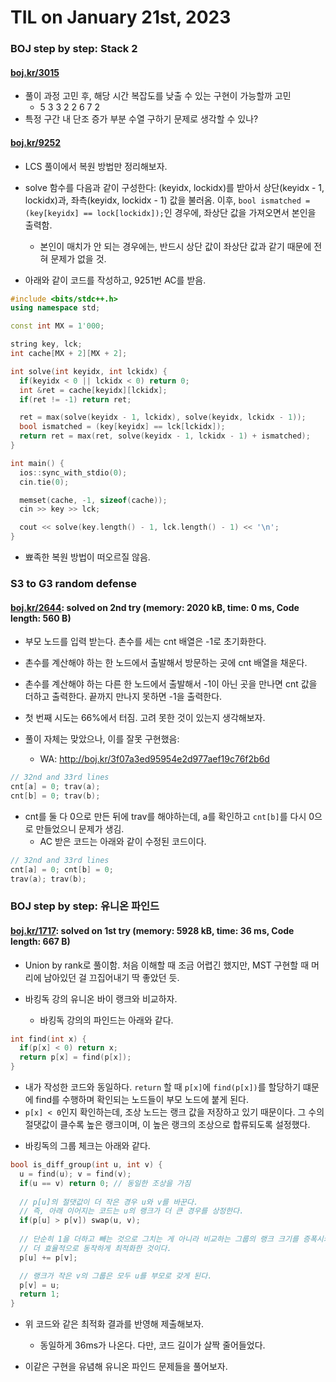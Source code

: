 # **TIL on January 21st, 2023**
### BOJ step by step: Stack 2
#### [boj.kr/3015](../../../Problem%20Solving/boj/Stack/3015-10-17-2022.cpp)
* 풀이 과정 고민 후, 해당 시간 복잡도를 낮출 수 있는 구현이 가능할까 고민
  - 5 3 3 2 2 6 7 2
* 특정 구간 내 단조 증가 부분 수열 구하기 문제로 생각할 수 있나?


#### [boj.kr/9252](../../../Problem%20Solving/boj/Dynamic%20programming/9252-01-20-2023.cpp)
* LCS 풀이에서 복원 방법만 정리해보자.

* solve 함수를 다음과 같이 구성한다: (keyidx, lockidx)를 받아서 상단(keyidx - 1, lockidx)과, 좌측(keyidx, lockidx - 1) 값을 불러옴. 이후, `bool ismatched = (key[keyidx] == lock[lockidx]);`인 경우에, 좌상단 값을 가져오면서 본인을 출력함.
  - 본인이 매치가 안 되는 경우에는, 반드시 상단 값이 좌상단 값과 같기 때문에 전혀 문제가 없을 것.

* 아래와 같이 코드를 작성하고, 9251번 AC를 받음.

```cpp
#include <bits/stdc++.h>
using namespace std;

const int MX = 1'000;

string key, lck;
int cache[MX + 2][MX + 2];

int solve(int keyidx, int lckidx) {
  if(keyidx < 0 || lckidx < 0) return 0;
  int &ret = cache[keyidx][lckidx];
  if(ret != -1) return ret;

  ret = max(solve(keyidx - 1, lckidx), solve(keyidx, lckidx - 1));
  bool ismatched = (key[keyidx] == lck[lckidx]);
  return ret = max(ret, solve(keyidx - 1, lckidx - 1) + ismatched);
}

int main() {
  ios::sync_with_stdio(0);
  cin.tie(0);

  memset(cache, -1, sizeof(cache));
  cin >> key >> lck;

  cout << solve(key.length() - 1, lck.length() - 1) << '\n';
}
```

* 뾰족한 복원 방법이 떠오르질 않음.


### S3 to G3 random defense
#### [boj.kr/2644](../../../Problem%20Solving/boj/random%20defense/2644-01-21-2023.cpp): solved on 2nd try (memory: 2020 kB, time: 0 ms, Code length: 560 B)
* 부모 노드를 입력 받는다. 촌수를 세는 cnt 배열은 -1로 초기화한다.
* 촌수를 계산해야 하는 한 노드에서 출발해서 방문하는 곳에 cnt 배열을 채운다.
* 촌수를 계산해야 하는 다른 한 노드에서 출발해서 -1이 아닌 곳을 만나면 cnt 값을 더하고 출력한다. 끝까지 만나지 못하면 -1을 출력한다.

* 첫 번째 시도는 66%에서 터짐. 고려 못한 것이 있는지 생각해보자.
* 풀이 자체는 맞았으나, 이를 잘못 구현했음: 
  - WA: http://boj.kr/3f07a3ed95954e2d977aef19c76f2b6d

```cpp
// 32nd and 33rd lines
cnt[a] = 0; trav(a);
cnt[b] = 0; trav(b);
```
* cnt를 둘 다 0으로 만든 뒤에 trav를 해야하는데, a를 확인하고 `cnt[b]`를 다시 0으로 만들었으니 문제가 생김.
  - AC 받은 코드는 아래와 같이 수정된 코드이다.

```cpp
// 32nd and 33rd lines
cnt[a] = 0; cnt[b] = 0;
trav(a); trav(b);
```


### BOJ step by step: 유니온 파인드
#### [boj.kr/1717](../../../Problem%20Solving/boj/Union%20find/1717-01-21-2023.cpp): solved on 1st try (memory: 5928 kB, time: 36 ms, Code length: 667 B)
* Union by rank로 풀이함. 처음 이해할 때 조금 어렵긴 했지만, MST 구현할 때 머리에 남아있던 걸 끄집어내기 딱 좋았던 듯.

* 바킹독 강의 유니온 바이 랭크와 비교하자.
  - 바킹독 강의의 파인드는 아래와 같다.

```cpp
int find(int x) {
  if(p[x] < 0) return x;
  return p[x] = find(p[x]);
}
```

  - 내가 작성한 코드와 동일하다. `return` 할 때 `p[x]`에 `find(p[x])`를 할당하기 떄문에 find를 수행하며 확인되는 노드들이 부모 노드에 붙게 된다.
  - `p[x] < 0`인지 확인하는데, 조상 노드는 랭크 값을 저장하고 있기 때문이다. 그 수의 절댓값이 클수록 높은 랭크이며, 이 높은 랭크의 조상으로 합류되도록 설정했다.

* 바킹독의 그룹 체크는 아래와 같다.

```cpp
bool is_diff_group(int u, int v) {
  u = find(u); v = find(v);
  if(u == v) return 0; // 동일한 조상을 가짐
  
  // p[u]의 절댓값이 더 작은 경우 u와 v를 바꾼다.
  // 즉, 아래 이어지는 코드는 u의 랭크가 더 큰 경우를 상정한다.
  if(p[u] > p[v]) swap(u, v);
  
  // 단순히 1을 더하고 빼는 것으로 그치는 게 아니라 비교하는 그룹의 랭크 크기를 증폭시켜
  // 더 효율적으로 동작하게 최적화한 것이다.
  p[u] += p[v];

  // 랭크가 작은 v의 그룹은 모두 u를 부모로 갖게 된다.
  p[v] = u;
  return 1;
}
```

* 위 코드와 같은 최적화 결과를 반영해 제출해보자.
  - 동일하게 36ms가 나온다. 다만, 코드 길이가 살짝 줄어들었다.

* 이같은 구현을 유념해 유니온 파인드 문제들을 풀어보자.